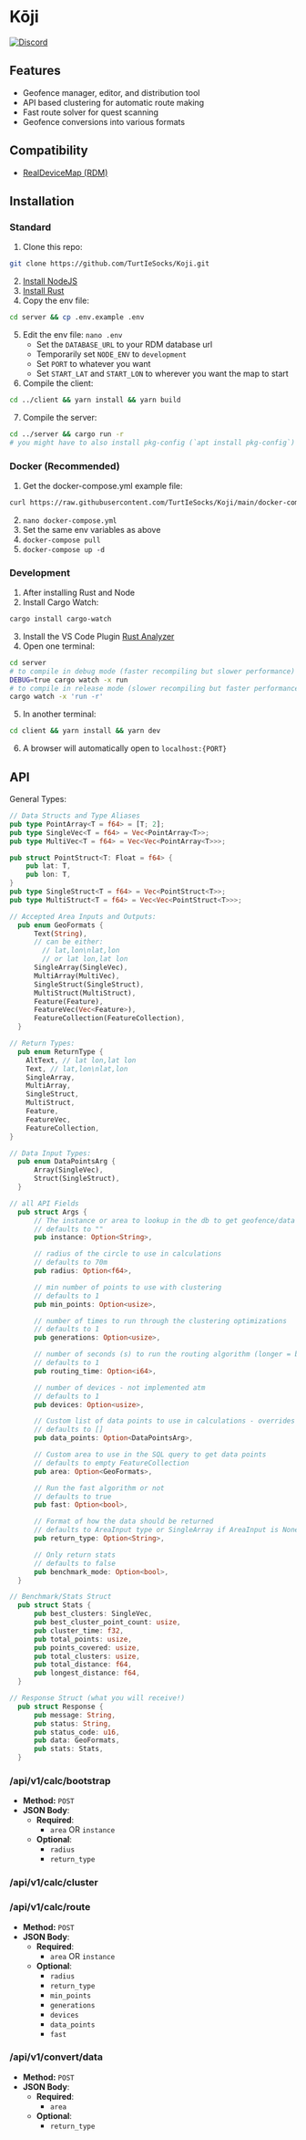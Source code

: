 # Kōji

<!-- [![GitHub Release](https://img.shields.io/github/release/TurtIeSocks/Koji.svg)](https://github.com/TurtIeSocks/Koji/releases/)
[![GitHub Contributors](https://img.shields.io/github/contributors/TurtIeSocks/Koji.svg)](https://github.com/TurtIeSocks/Koji/graphs/contributors/) -->

[![Discord](https://img.shields.io/discord/907337201044582452.svg?label=&logo=discord&logoColor=ffffff&color=7389D8&labelColor=6A7EC2)](https://discord.gg/EYYsKPVawn)

## Features

- Geofence manager, editor, and distribution tool
- API based clustering for automatic route making
- Fast route solver for quest scanning
- Geofence conversions into various formats

## Compatibility

- [RealDeviceMap (RDM)](https://github.com/realdevicemap/realdevicemap)

## Installation

### Standard

1. Clone this repo:

```bash
git clone https://github.com/TurtIeSocks/Koji.git
```

2. [Install NodeJS](https://nodejs.dev/en/learn/how-to-install-nodejs/)
3. [Install Rust](https://www.rust-lang.org/tools/install)
4. Copy the env file:

```bash
cd server && cp .env.example .env
```

5. Edit the env file: `nano .env`
   - Set the `DATABASE_URL` to your RDM database url
   - Temporarily set `NODE_ENV` to `development`
   - Set `PORT` to whatever you want
   - Set `START_LAT` and `START_LON` to wherever you want the map to start
6. Compile the client:

```bash
cd ../client && yarn install && yarn build
```

7. Compile the server:

```bash
cd ../server && cargo run -r
# you might have to also install pkg-config (`apt install pkg-config`)
```

### Docker (Recommended)

1. Get the docker-compose.yml example file:

```bash
curl https://raw.githubusercontent.com/TurtIeSocks/Koji/main/docker-compose.example.yml > docker-compose.yml
```

2. `nano docker-compose.yml`
3. Set the same env variables as above
4. `docker-compose pull`
5. `docker-compose up -d`

### Development

1. After installing Rust and Node
2. Install Cargo Watch:

```bash
cargo install cargo-watch
```

3. Install the VS Code Plugin [Rust Analyzer](https://marketplace.visualstudio.com/items?itemName=matklad.rust-analyzer)
4. Open one terminal:

```bash
cd server
# to compile in debug mode (faster recompiling but slower performance)
DEBUG=true cargo watch -x run
# to compile in release mode (slower recompiling but faster performance)
cargo watch -x 'run -r'
```

5. In another terminal:

```bash
cd client && yarn install && yarn dev
```

6. A browser will automatically open to `localhost:{PORT}`

## API

General Types:

```rust
// Data Structs and Type Aliases
pub type PointArray<T = f64> = [T; 2];
pub type SingleVec<T = f64> = Vec<PointArray<T>>;
pub type MultiVec<T = f64> = Vec<Vec<PointArray<T>>>;

pub struct PointStruct<T: Float = f64> {
    pub lat: T,
    pub lon: T,
}
pub type SingleStruct<T = f64> = Vec<PointStruct<T>>;
pub type MultiStruct<T = f64> = Vec<Vec<PointStruct<T>>>;

// Accepted Area Inputs and Outputs:
  pub enum GeoFormats {
      Text(String),
      // can be either:
        // lat,lon\nlat,lon
        // or lat lon,lat lon
      SingleArray(SingleVec),
      MultiArray(MultiVec),
      SingleStruct(SingleStruct),
      MultiStruct(MultiStruct),
      Feature(Feature),
      FeatureVec(Vec<Feature>),
      FeatureCollection(FeatureCollection),
  }

// Return Types:
  pub enum ReturnType {
    AltText, // lat lon,lat lon
    Text, // lat,lon\nlat,lon
    SingleArray,
    MultiArray,
    SingleStruct,
    MultiStruct,
    Feature,
    FeatureVec,
    FeatureCollection,
}

// Data Input Types:
  pub enum DataPointsArg {
      Array(SingleVec),
      Struct(SingleStruct),
  }

// all API Fields
  pub struct Args {
      // The instance or area to lookup in the db to get geofence/data points
      // defaults to ""
      pub instance: Option<String>,

      // radius of the circle to use in calculations
      // defaults to 70m
      pub radius: Option<f64>,

      // min number of points to use with clustering
      // defaults to 1
      pub min_points: Option<usize>,

      // number of times to run through the clustering optimizations
      // defaults to 1
      pub generations: Option<usize>,

      // number of seconds (s) to run the routing algorithm (longer = better routes)
      // defaults to 1
      pub routing_time: Option<i64>,

      // number of devices - not implemented atm
      // defaults to 1
      pub devices: Option<usize>,

      // Custom list of data points to use in calculations - overrides all else
      // defaults to []
      pub data_points: Option<DataPointsArg>,

      // Custom area to use in the SQL query to get data points
      // defaults to empty FeatureCollection
      pub area: Option<GeoFormats>,

      // Run the fast algorithm or not
      // defaults to true
      pub fast: Option<bool>,

      // Format of how the data should be returned
      // defaults to AreaInput type or SingleArray if AreaInput is None
      pub return_type: Option<String>,

      // Only return stats
      // defaults to false
      pub benchmark_mode: Option<bool>,
  }

// Benchmark/Stats Struct
  pub struct Stats {
      pub best_clusters: SingleVec,
      pub best_cluster_point_count: usize,
      pub cluster_time: f32,
      pub total_points: usize,
      pub points_covered: usize,
      pub total_clusters: usize,
      pub total_distance: f64,
      pub longest_distance: f64,
  }

// Response Struct (what you will receive!)
  pub struct Response {
      pub message: String,
      pub status: String,
      pub status_code: u16,
      pub data: GeoFormats,
      pub stats: Stats,
  }
```

### /api/v1/calc/bootstrap

- **Method:** `POST`
- **JSON Body**:
  - **Required**:
    - `area` OR `instance`
  - **Optional**:
    - `radius`
    - `return_type`

### /api/v1/calc/cluster

### /api/v1/calc/route

- **Method:** `POST`
- **JSON Body**:
  - **Required**:
    - `area` OR `instance`
  - **Optional**:
    - `radius`
    - `return_type`
    - `min_points`
    - `generations`
    - `devices`
    - `data_points`
    - `fast`

### /api/v1/convert/data

- **Method:** `POST`
- **JSON Body**:
  - **Required**:
    - `area`
  - **Optional**:
    - `return_type`

